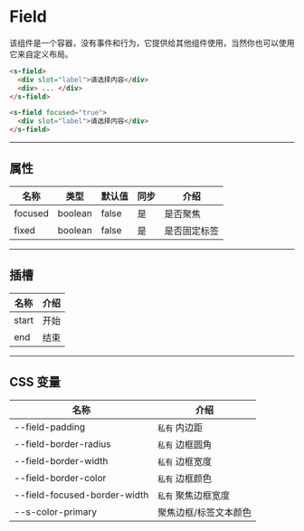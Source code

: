 # Field

该组件是一个容器，没有事件和行为，它提供给其他组件使用，当然你也可以使用它来自定义布局。

```html preview
<s-field>
  <div slot="label">请选择内容</div>
  <div> ... </div>
</s-field>

<s-field focused="true">
  <div slot="label">请选择内容</div>
</s-field>
```

---

## 属性

| 名称    | 类型     | 默认值 | 同步 | 介绍        |
| ------- | ------- | ------ | --- | ----------- |
| focused | boolean | false  | 是  | 是否聚焦     |
| fixed   | boolean | false  | 是  | 是否固定标签 |

---

## 插槽

| 名称  | 介绍    |
| ----- | ------ |
| start | 开始   |
| end   | 结束   |

---

## CSS 变量

| 名称                         | 介绍                 |
| ---------------------------- | ------------------- |
| --field-padding              | `私有` 内边距        |
| --field-border-radius        | `私有` 边框圆角      |
| --field-border-width         | `私有` 边框宽度      |
| --field-border-color         | `私有` 边框颜色      |
| --field-focused-border-width | `私有` 聚焦边框宽度   |
| --s-color-primary            | 聚焦边框/标签文本颜色 |